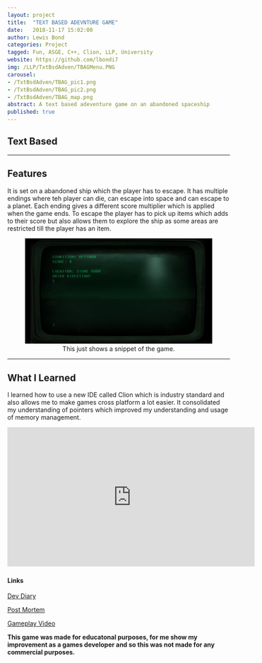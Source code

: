 ```yaml
---
layout: project
title:  "TEXT BASED ADEVNTURE GAME"
date:   2018-11-17 15:02:00
author: Lewis Bond
categories: Project
tagged: Fun, ASGE, C++, Clion, LLP, University
website: https://github.com/lbondi7
img: /LLP/TxtBsdAdven/TBAGMenu.PNG
carousel:
- /TxtBsdAdven/TBAG_pic1.png
- /TxtBsdAdven/TBAG_pic2.png
- /TxtBsdAdven/TBAG_map.png
abstract: A text based adeventure game on an abandoned spaceship
published: true
---
```

## Text Based 
---

## Features

It is set on a abandoned ship which the player has to escape. It has multiple endings where teh player can die, can escape into space and can escape to a planet. Each ending gives a different score multiplier which is applied when the game ends. To escape the player has to pick up items which adds to their score but also allows them to explore the ship as some areas are restricted till the player has an item. 

<center>
<figure>
    <a href="/assets/img/blog/TxBsdAdvenBlog/TBAG.gif"><img src="/assets/img/blog/TxBsdAdvenBlog/TBAG.gif"></a>
    <figcaption>This just shows a snippet of the game.</figcaption>
</figure>
</center>

---

## What I Learned

I learned how to use a new IDE called Clion which is industry standard and also allows me to make games cross platform a lot easier. It consolidated my understanding of pointers which improved my understanding and usage of memory management.

<p style="text-align: center">
<iframe width="560" height="315" src="https://www.youtube.com/embed/l131Fc57Yfs" frameborder="0" allow="accelerometer; autoplay; encrypted-media; gyroscope; picture-in-picture" allowfullscreen></iframe>
</p>

#### Links

[Dev Diary](https://lbondi7.github.io/developer%20diary/low%20level%20programming%20dev%20diary/text%20based%20adventure%20dev%20diary/llp-dd-TBAG-1)

[Post Mortem](https://lbondi7.github.io/developer%20diary/low%20level%20programming%20dev%20diary/text%20based%20adventure%20dev%20diary/post%20mortem/llp-dd-TBAG-6)

[Gameplay Video](https://www.youtube.com/watch?v=l131Fc57Yfs)

**This game was made for educatonal purposes, for me show my improvement as a games developer and so this was not made for any commercial purposes.** 
